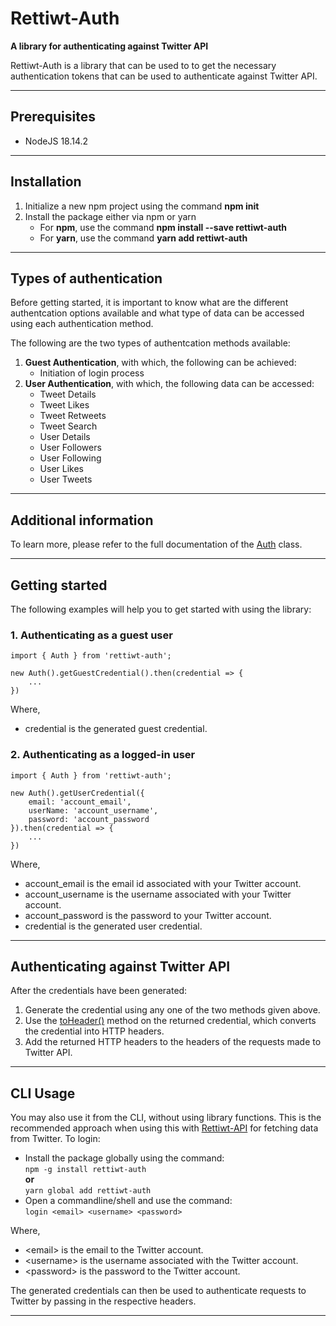 # Rettiwt-Auth

**A library for authenticating against Twitter API**

Rettiwt-Auth is a library that can be used to to get the necessary authentication tokens that can be used to authenticate against Twitter API.

---

## Prerequisites

-   NodeJS 18.14.2

---

## Installation

1.  Initialize a new npm project using the command **npm init**
2.  Install the package either via npm or yarn
    -   For **npm**, use the command **npm install --save rettiwt-auth**
    -   For **yarn**, use the command **yarn add rettiwt-auth**

---

## Types of authentication

Before getting started, it is important to know what are the different authentcation options available and what type of data can be accessed using each authentication method.

The following are the two types of authentcation methods available:

1. **Guest Authentication**, with which, the following can be achieved:
    - Initiation of login process
2. **User Authentication**, with which, the following data can be accessed:
    - Tweet Details
    - Tweet Likes
    - Tweet Retweets
    - Tweet Search
    - User Details
    - User Followers
    - User Following
    - User Likes
    - User Tweets

---

## Additional information

To learn more, please refer to the full documentation of the [Auth](https://rishikant181.github.io/Rettiwt-Auth/classes/Auth.html) class.

---

## Getting started

The following examples will help you to get started with using the library:

### 1. Authenticating as a guest user

```
import { Auth } from 'rettiwt-auth';

new Auth().getGuestCredential().then(credential => {
    ...
})
```

Where,

-   credential is the generated guest credential.

### 2. Authenticating as a logged-in user

```
import { Auth } from 'rettiwt-auth';

new Auth().getUserCredential({
    email: 'account_email',
    userName: 'account_username',
    password: 'account_password
}).then(credential => {
    ...
})
```

Where,

-   account_email is the email id associated with your Twitter account.
-   account_username is the username associated with your Twitter account.
-   account_password is the password to your Twitter account.
-   credential is the generated user credential.

---

## Authenticating against Twitter API

After the credentials have been generated:

1.  Generate the credential using any one of the two methods given above.
2.  Use the [toHeader()](https://rishikant181.github.io/Rettiwt-Auth/classes/AuthCredential.html#toHeader) method on the returned credential, which converts the credential into HTTP headers.
3.  Add the returned HTTP headers to the headers of the requests made to Twitter API.

---

## CLI Usage

You may also use it from the CLI, without using library functions. This is the recommended approach when using this with [Rettiwt-API](https://www.npmjs.com/package/rettiwt-api) for fetching data from Twitter. To login:

-   Install the package globally using the command:  
    `npm -g install rettiwt-auth`  
    **or**  
    `yarn global add rettiwt-auth`
-   Open a commandline/shell and use the command:  
    `login <email> <username> <password>`

Where,

-   \<email\> is the email to the Twitter account.
-   \<username\> is the username associated with the Twitter account.
-   \<password\> is the password to the Twitter account.

The generated credentials can then be used to authenticate requests to Twitter by passing in the respective headers.

---

